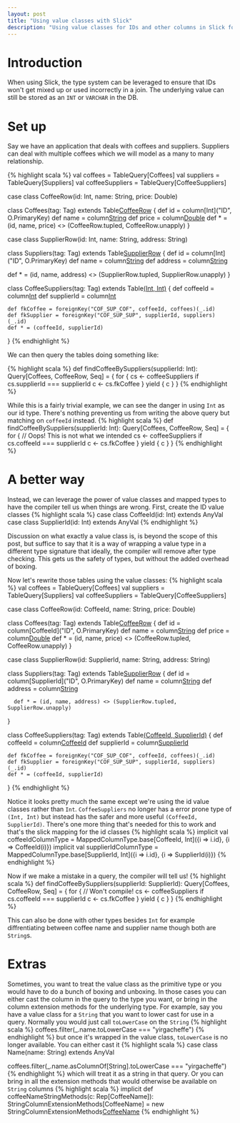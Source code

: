 ```yaml
---
layout: post
title: "Using value classes with Slick"
description: "Using value classes for IDs and other columns in Slick for better type safety"
---
```


# Introduction

When using Slick, the type system can be leveraged to ensure that IDs won't get mixed up or used incorrectly in a join. The underlying value can still be stored as an `INT` or `VARCHAR` in the DB.

# Set up

Say we have an application that deals with coffees and suppliers. Suppliers can deal with multiple coffees which we will model as a many to many relationship.

{% highlight scala %}
val coffees = TableQuery[Coffees]
val suppliers = TableQuery[Suppliers]
val coffeeSuppliers = TableQuery[CoffeeSuppliers]

case class CoffeeRow(id: Int, name: String, price: Double)

class Coffees(tag: Tag) extends Table[CoffeeRow](tag, "COFFEES") {
  def id = column[Int]("ID", O.PrimaryKey)
  def name = column[String]("COF_NAME")
  def price = column[Double]("PRICE")
  def * = (id, name, price) <> (CoffeeRow.tupled, CoffeeRow.unapply)
}

case class SupplierRow(id: Int, name: String, address: String)

class Suppliers(tag: Tag) extends Table[SupplierRow](tag, "SUPPLIERS") {
  def id = column[Int]("ID", O.PrimaryKey)
  def name = column[String]("SUP_NAME")
  def address = column[String]("ADDRESS")

  def * = (id, name, address) <> (SupplierRow.tupled, SupplierRow.unapply)
}

class CoffeeSuppliers(tag: Tag) extends Table[(Int, Int)](tag, "COFFEE_SUPPLIERS") {
    def coffeeId = column[Int]("COFFEE_ID")
    def supplierId = column[Int]("SUPPLIER_ID")

    def fkCoffee = foreignKey("COF_SUP_COF", coffeeId, coffees)(_.id)
    def fkSupplier = foreignKey("COF_SUP_SUP", supplierId, suppliers)(_.id)
    def * = (coffeeId, supplierId)
}
{% endhighlight %}

We can then query the tables doing something like:

{% highlight scala %}
def findCoffeeBySuppliers(supplierId: Int): Query[Coffees, CoffeeRow, Seq] = {
  for {
    cs <- coffeeSuppliers if cs.supplierId === supplierId
      c <- cs.fkCoffee
  } yield {
    c
  }
}
{% endhighlight %}

While this is a fairly trivial example, we can see the danger in using `Int` as our id type. There's nothing preventing us from writing the above query but matching on `coffeeId` instead.
{% highlight scala %}
def findCoffeeBySuppliers(supplierId: Int): Query[Coffees, CoffeeRow, Seq] = {
  for {
    // Oops! This is not what we intended
    cs <- coffeeSuppliers if cs.coffeeId === supplierId
    c <- cs.fkCoffee
  } yield {
    c
  }
}
{% endhighlight %}

# A better way

Instead, we can leverage the power of value classes and mapped types to have the compiler tell us when things are wrong.
First, create the ID value classes
{% highlight scala %}
case class CoffeeId(id: Int) extends AnyVal
case class SupplierId(id: Int) extends AnyVal
{% endhighlight %}

Discussion on what exactly a value class is, is beyond the scope of this post, but suffice to say that it is a way of wrapping a value type in a different type signature that ideally, the compiler will remove after type checking. This gets us the safety of types, but without the added overhead of boxing.

Now let's rewrite those tables using the value classes:
{% highlight scala %}
val coffees = TableQuery[Coffees]
val suppliers = TableQuery[Suppliers]
val coffeeSuppliers = TableQuery[CoffeeSuppliers]

case class CoffeeRow(id: CoffeeId, name: String, price: Double)

  class Coffees(tag: Tag) extends Table[CoffeeRow](tag, "COFFEES") {
    def id = column[CoffeeId]("ID", O.PrimaryKey)
      def name = column[String]("COF_NAME")
      def price = column[Double]("PRICE")
      def * = (id, name, price) <> (CoffeeRow.tupled, CoffeeRow.unapply)
  }

case class SupplierRow(id: SupplierId, name: String, address: String)

  class Suppliers(tag: Tag) extends Table[SupplierRow](tag, "SUPPLIERS") {
    def id = column[SupplierId]("ID", O.PrimaryKey)
      def name = column[String]("SUP_NAME")
      def address = column[String]("ADDRESS")

      def * = (id, name, address) <> (SupplierRow.tupled, SupplierRow.unapply)
  }

class CoffeeSuppliers(tag: Tag) extends Table[(CoffeeId, SupplierId)](tag, "COFFEE_SUPPLIERS") {
  def coffeeId = column[CoffeeId]("COFFEE_ID")
    def supplierId = column[SupplierId]("SUPPLIER_ID")

    def fkCoffee = foreignKey("COF_SUP_COF", coffeeId, coffees)(_.id)
    def fkSupplier = foreignKey("COF_SUP_SUP", supplierId, suppliers)(_.id)
    def * = (coffeeId, supplierId)
}
{% endhighlight %}

Notice it looks pretty much the same except we're using the id value classes rather than `Int`. `CoffeeSuppliers` no longer has a error prone type of `(Int, Int)` but instead has  the safer and more useful `(CoffeeId, SupplierId)`. There's one more thing that's needed for this to work and that's the slick mapping for the id classes
{% highlight scala %}
implicit val coffeeIdColumnType = MappedColumnType.base[CoffeeId, Int]({i => i.id}, {i => CoffeeId(i)})
implicit val supplierIdColumnType = MappedColumnType.base[SupplierId, Int]({i => i.id}, {i => SupplierId(i)})
{% endhighlight %}

Now if we make a mistake in a query, the compiler will tell us!
{% highlight scala %}
def findCoffeeBySuppliers(supplierId: SupplierId): Query[Coffees, CoffeeRow, Seq] = {
  for {
    // Won't compile!
    cs <- coffeeSuppliers if cs.coffeeId === supplierId
    c <- cs.fkCoffee
  } yield {
    c
  }
}
{% endhighlight %}

This can also be done with other types besides `Int` for example diffrentiating between coffee name and supplier name though both are `String`s.

# Extras

Sometimes, you want to treat the value class as the primitive type or you would have to do a bunch of boxing and unboxing. In those cases you can either cast the column in the query to the type you want, or bring in the column extension methods for the underlying type.
For example, say you have a value class for a `String` that you want to lower cast for use in a query. Normally you would just call `toLowerCase` on the `String`
{% highlight scala %}
coffees.filter(_.name.toLowerCase === "yirgacheffe")
{% endhighlight %}
but once it's wrapped in the value class, `toLowerCase` is no longer available. You can either cast it
{% highlight scala %}
case class Name(name: String) extends AnyVal

coffees.filter(_.name.asColumnOf[String].toLowerCase === "yirgacheffe")
{% endhighlight %}
which will treat it as a string in that query. Or you can bring in all the extension methods that would otherwise be available on `String` columns
{% highlight scala %}
implicit def coffeeNameStringMethods(c: Rep[CoffeeName]): StringColumnExtensionMethods[CoffeeName] =
  new StringColumnExtensionMethods[CoffeeName](c)
{% endhighlight %}
